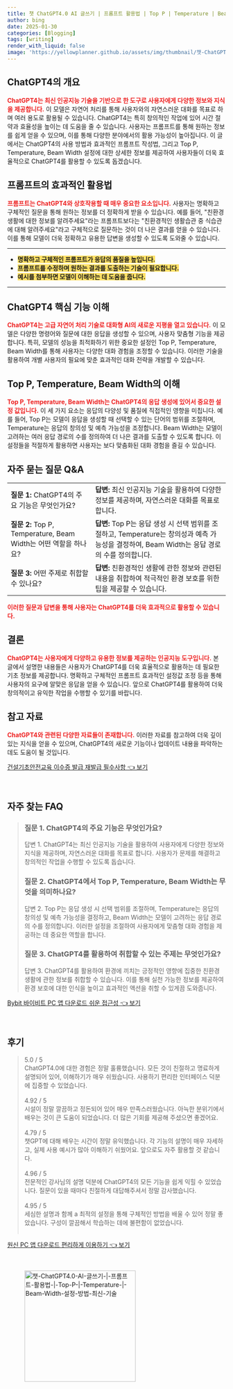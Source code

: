 ```yaml
---
title: 챗 ChatGPT4.0 AI 글쓰기 | 프롬프트 활용법 | Top P | Temperature | Beam Width 설정 방법 최신 기술
author: bing
date: 2025-01-30
categories: [Blogging]
tags: [writing]
render_with_liquid: false
image: 'https://yellowplanner.github.io/assets/img/thumbnail/챗-ChatGPT4.0-AI-글쓰기-|-프롬프트-활용법-|-Top-P-|-Temperature-|-Beam-Width-설정-방법-최신-기술.webp'
---
```



<h2 id='ChatGPT4의 개요'>ChatGPT4의 개요</h2>

<p><b><span style="color: #ee2323;">ChatGPT4는 최신 인공지능 기술을 기반으로 한 도구로 사용자에게 다양한 정보와 지식을 제공합니다.</span></b> 이 모델은 자연어 처리를 통해 사용자와의 자연스러운 대화를 목표로 하며 여러 용도로 활용될 수 있습니다. ChatGPT4는 특히 창의적인 작업에 있어 시간 절약과 효율성을 높이는 데 도움을 줄 수 있습니다. 사용자는 프롬프트를 통해 원하는 정보를 쉽게 얻을 수 있으며, 이를 통해 다양한 분야에서의 활용 가능성이 높아집니다. 이 글에서는 ChatGPT4의 사용 방법과 효과적인 프롬프트 작성법, 그리고 Top P, Temperature, Beam Width 설정에 대한 상세한 정보를 제공하여 사용자들이 더욱 효율적으로 ChatGPT4를 활용할 수 있도록 돕겠습니다.</p>

<h2 id='프롬프트의 효과적인 활용법'>프롬프트의 효과적인 활용법</h2>

<p><b><span style="color: #ee2323;">프롬프트는 ChatGPT4와 상호작용할 때 매우 중요한 요소입니다.</span></b> 사용자는 명확하고 구체적인 질문을 통해 원하는 정보를 더 정확하게 받을 수 있습니다. 예를 들어, "친환경 생활에 대한 정보를 알려주세요"라는 프롬프트보다는 "친환경적인 생활습관 중 식습관에 대해 알려주세요"라고 구체적으로 질문하는 것이 더 나은 결과를 얻을 수 있습니다. 이를 통해 모델이 더욱 정확하고 유용한 답변을 생성할 수 있도록 도와줄 수 있습니다.</p>

<hr />

<ul>
    <li><b><span style="background-color: #ffe066;">명확하고 구체적인 프롬프트가 응답의 품질을 높입니다.</span></b></li>
    <li><b><span style="background-color: #ffe066;">프롬프트를 수정하며 원하는 결과를 도출하는 기술이 필요합니다.</span></b></li>
    <li><b><span style="background-color: #ffe066;">예시를 첨부하면 모델이 이해하는 데 도움을 줍니다.</span></b></li>
</ul>

<hr />

<h2 id='ChatGPT4 핵심 기능 이해'>ChatGPT4 핵심 기능 이해</h2>

<p><b><span style="color: #ee2323;">ChatGPT4는 고급 자연어 처리 기술로 대화형 AI의 새로운 지평을 열고 있습니다.</span></b> 이 모델은 다양한 명령어와 질문에 대한 응답을 생성할 수 있으며, 사용자 맞춤형 기능을 제공합니다. 특히, 모델의 성능을 최적화하기 위한 중요한 설정인 Top P, Temperature, Beam Width를 통해 사용자는 다양한 대화 경험을 조정할 수 있습니다. 이러한 기술을 활용하여 개별 사용자의 필요에 맞춘 효과적인 대화 전략을 개발할 수 있습니다.</p>

<h2 id='Top P, Temperature, Beam Width의 이해'>Top P, Temperature, Beam Width의 이해</h2>

<p><b><span style="color: #ee2323;">Top P, Temperature, Beam Width는 ChatGPT4의 응답 생성에 있어서 중요한 설정 값입니다.</span></b> 이 세 가지 요소는 응답의 다양성 및 품질에 직접적인 영향을 미칩니다. 예를 들어, Top P는 모델이 응답을 생성할 때 선택할 수 있는 단어의 범위를 조절하며, Temperature는 응답의 창의성 및 예측 가능성을 조정합니다. Beam Width는 모델이 고려하는 여러 응답 경로의 수를 정의하여 더 나은 결과를 도출할 수 있도록 합니다. 이 설정들을 적절하게 활용하면 사용자는 보다 맞춤화된 대화 경험을 즐길 수 있습니다.</p>

<h2 id='자주 묻는 질문 Q&A'>자주 묻는 질문 Q&A</h2>

<table>
    <tr>
        <td><b>질문 1:</b> ChatGPT4의 주요 기능은 무엇인가요?</td>
        <td><b>답변:</b> 최신 인공지능 기술을 활용하여 다양한 정보를 제공하며, 자연스러운 대화를 목표로 합니다.</td>
    </tr>
    <tr>
        <td><b>질문 2:</b> Top P, Temperature, Beam Width는 어떤 역할을 하나요?</td>
        <td><b>답변:</b> Top P는 응답 생성 시 선택 범위를 조절하고, Temperature는 창의성과 예측 가능성을 결정하여, Beam Width는 응답 경로의 수를 정의합니다.</td>
    </tr>
    <tr>
        <td><b>질문 3:</b> 어떤 주제로 취합할 수 있나요?</td>
        <td><b>답변:</b> 친환경적인 생활에 관한 정보와 관련된 내용을 취합하여 적극적인 환경 보호를 위한 팁을 제공할 수 있습니다.</td>
    </tr>
</table>

<p><b><span style="color: #ee2323;">이러한 질문과 답변을 통해 사용자는 ChatGPT4를 더욱 효과적으로 활용할 수 있습니다.</span></b></p>

<h2 id='결론'>결론</h2>

<p><b><span style="color: #ee2323;">ChatGPT4는 사용자에게 다양하고 유용한 정보를 제공하는 인공지능 도구입니다.</span></b> 본 글에서 설명한 내용들은 사용자가 ChatGPT4를 더욱 효율적으로 활용하는 데 필요한 기초 정보를 제공합니다. 명확하고 구체적인 프롬프트 효과적인 설정값 조정 등을 통해 사용자의 요구에 알맞은 응답을 얻을 수 있습니다. 앞으로 ChatGPT4를 활용하여 더욱 창의적이고 유익한 작업을 수행할 수 있기를 바랍니다.</p>

<h2 id='참고 자료'>참고 자료</h2>

<p><b><span style="color: #ee2323;">ChatGPT4와 관련된 다양한 자료들이 존재합니다.</span></b> 이러한 자료를 참고하여 더욱 깊이 있는 지식을 얻을 수 있으며, ChatGPT4의 새로운 기능이나 업데이트 내용을 파악하는 데도 도움이 될 것입니다.</p>


<p><a class="click-button" title="건설기초안전교육 이수증 발급 재발급 필수사항" href="https://yellowplanner.github.io/posts/%EA%B1%B4%EC%84%A4%EA%B8%B0%EC%B4%88%EC%95%88%EC%A0%84%EA%B5%90%EC%9C%A1-%EC%9D%B4%EC%88%98%EC%A6%9D-%EB%B0%9C%EA%B8%89-%EC%9E%AC%EB%B0%9C%EA%B8%89-%ED%95%84%EC%88%98%EC%82%AC%ED%95%AD/" rel="dofollow">건설기초안전교육 이수증 발급 재발급 필수사항 👈 보기</a></p><br>
<h2 id='자주_찾는_FAQ'>자주 찾는 FAQ</h2>
<div itemscope="" itemtype="https://schema.org/FAQPage"> 
<blockquote> 
<div itemscope="" itemprop="mainEntity" itemtype="https://schema.org/Question"> 
<h3 itemprop="name">질문 1. ChatGPT4의 주요 기능은 무엇인가요?</h3> 
<div itemscope="" itemprop="acceptedAnswer" itemtype="https://schema.org/Answer"> 
<span itemprop="text"> 
<p>답변 1. ChatGPT4는 최신 인공지능 기술을 활용하여 사용자에게 다양한 정보와 지식을 제공하며, 자연스러운 대화를 목표로 합니다. 사용자가 문제를 해결하고 창의적인 작업을 수행할 수 있도록 돕습니다.</p> 
</span> 
</div> 
</div> 
<div itemscope="" itemprop="mainEntity" itemtype="https://schema.org/Question"> 
<h3 itemprop="name">질문 2. ChatGPT4에서 Top P, Temperature, Beam Width는 무엇을 의미하나요?</h3> 
<div itemscope="" itemprop="acceptedAnswer" itemtype="https://schema.org/Answer"> 
<span itemprop="text"> 
<p>답변 2. Top P는 응답 생성 시 선택 범위를 조절하며, Temperature는 응답의 창의성 및 예측 가능성을 결정하고, Beam Width는 모델이 고려하는 응답 경로의 수를 정의합니다. 이러한 설정을 조절하여 사용자에게 맞춤형 대화 경험을 제공하는 데 중요한 역할을 합니다.</p> 
</span> 
</div> 
</div> 
<div itemscope="" itemprop="mainEntity" itemtype="https://schema.org/Question"> 
<h3 itemprop="name">질문 3. ChatGPT4를 활용하여 취합할 수 있는 주제는 무엇인가요?</h3> 
<div itemscope="" itemprop="acceptedAnswer" itemtype="https://schema.org/Answer"> 
<span itemprop="text"> 
<p>답변 3. ChatGPT4를 활용하여 환경에 끼치는 긍정적인 영향에 집중한 친환경 생활에 관한 정보를 취합할 수 있습니다. 이를 통해 실천 가능한 정보를 제공하여 환경 보호에 대한 인식을 높이고 효과적인 액션을 취할 수 있게끔 도와줍니다.</p> 
</span> 
</div> 
</div> 
</blockquote> 
</div>
<p><a class="click-button" title="Bybit 바이비트 PC 앱 다운로드 쉬운 접근성" href="https://yellowplanner.github.io/posts/Bybit-%EB%B0%94%EC%9D%B4%EB%B9%84%ED%8A%B8-PC-%EC%95%B1-%EB%8B%A4%EC%9A%B4%EB%A1%9C%EB%93%9C-%EC%89%AC%EC%9A%B4-%EC%A0%91%EA%B7%BC%EC%84%B1/" rel="dofollow">Bybit 바이비트 PC 앱 다운로드 쉬운 접근성 👈 보기</a></p><br>
<h2 id='후기'>후기</h2>
<div itemscope itemtype="https://schema.org/Product">
  <blockquote>
  <div itemprop="review" itemscope itemtype="https://schema.org/Review">
      <div itemprop="reviewRating" itemscope itemtype="https://schema.org/Rating"> <span itemprop="ratingValue">5.0</span> / <span itemprop="bestRating">5</span> </div>
      <span itemprop="reviewBody">ChatGPT4.0에 대한 경험은 정말 훌륭했습니다. 모든 것이 친절하고 명료하게 설명되어 있어, 이해하기가 매우 쉬웠습니다. 사용하기 편리한 인터페이스 덕분에 집중할 수 있었습니다.</span>
  </div>
  <br>
  <div itemprop="review" itemscope itemtype="https://schema.org/Review">
      <div itemprop="reviewRating" itemscope itemtype="https://schema.org/Rating"> <span itemprop="ratingValue">4.92</span> / <span itemprop="bestRating">5</span> </div>
      <span itemprop="reviewBody">시설이 정말 깔끔하고 정돈되어 있어 매우 만족스러웠습니다. 아늑한 분위기에서 배우는 것이 큰 도움이 되었습니다. 더 많은 기회를 제공해 주셨으면 좋겠어요.</span>
  </div>
  <br>
  <div itemprop="review" itemscope itemtype="https://schema.org/Review">
      <div itemprop="reviewRating" itemscope itemtype="https://schema.org/Rating"> <span itemprop="ratingValue">4.79</span> / <span itemprop="bestRating">5</span> </div>
      <span itemprop="reviewBody">챗GPT에 대해 배우는 시간이 정말 유익했습니다. 각 기능의 설명이 매우 자세하고, 실제 사용 예시가 많아 이해하기 쉬웠어요. 앞으로도 자주 활용할 것 같습니다.</span>
  </div>
  <br>
  <div itemprop="review" itemscope itemtype="https://schema.org/Review">
      <div itemprop="reviewRating" itemscope itemtype="https://schema.org/Rating"> <span itemprop="ratingValue">4.96</span> / <span itemprop="bestRating">5</span> </div>
      <span itemprop="reviewBody">전문적인 강사님의 설명 덕분에 ChatGPT4의 모든 기능을 쉽게 익힐 수 있었습니다. 질문이 있을 때마다 친절하게 대답해주셔서 정말 감사했습니다.</span>
  </div>
  <br>
  <div itemprop="review" itemscope itemtype="https://schema.org/Review">
      <div itemprop="reviewRating" itemscope itemtype="https://schema.org/Rating"> <span itemprop="ratingValue">4.95</span> / <span itemprop="bestRating">5</span> </div>
      <span itemprop="reviewBody">세심한 설명과 함께 a 최적의 설정을 통해 구체적인 방법을 배울 수 있어 정말 좋았습니다. 구성이 깔끔해서 학습하는 데에 불편함이 없었습니다.</span>
  </div>
  <br>
  </blockquote>
</div>
<p><a class="click-button" title="원신 PC 앱 다운로드 편리하게 이용하기" href="https://yellowplanner.github.io/posts/%EC%9B%90%EC%8B%A0-PC-%EC%95%B1-%EB%8B%A4%EC%9A%B4%EB%A1%9C%EB%93%9C-%ED%8E%B8%EB%A6%AC%ED%95%98%EA%B2%8C-%EC%9D%B4%EC%9A%A9%ED%95%98%EA%B8%B0/" rel="dofollow">원신 PC 앱 다운로드 편리하게 이용하기 👈 보기</a></p><br>
<figure class="image"><img src="https://yellowplanner.github.io/assets/img/thumbnail/챗-ChatGPT4.0-AI-글쓰기-|-프롬프트-활용법-|-Top-P-|-Temperature-|-Beam-Width-설정-방법-최신-기술.webp" alt="챗-ChatGPT4.0-AI-글쓰기-|-프롬프트-활용법-|-Top-P-|-Temperature-|-Beam-Width-설정-방법-최신-기술" width="256" height="256"></figure>